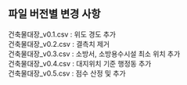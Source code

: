 파일 버전별 변경 사항
------------------
건축물대장_v0.1.csv : 위도 경도 추가  
건축물대장_v0.2.csv : 결측치 제거  
건축물대장_v0.3.csv : 소방서, 소방용수시설 최소 위치 추가  
건축물대장_v0.4.csv : 대지위치 기준 행정동 추가  
건축물대장_v0.5.csv : 점수 산정 및 추가